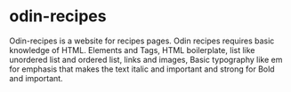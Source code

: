# odin-recipes

 Odin-recipes is a website for recipes pages. Odin recipes requires basic knowledge of HTML. Elements and Tags, HTML boilerplate, list like unordered list and ordered list, links and images, Basic typography like em for emphasis that makes the text italic and important and strong for Bold and important.